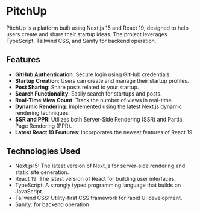 # PitchUp 
PitchUp is a platform built using Next.js 15 and React 19, designed to help users create and share their startup ideas. The project leverages TypeScript, Tailwind CSS, and Sanity for backend operation. 

## Features 
- **GitHub Authentication**: Secure login using GitHub credentials. 
- **Startup Creation**: Users can create and manage their startup profiles.
- **Post Sharing**: Share posts related to your startup.
- **Search Functionality**: Easily search for startups and posts.
- **Real-Time View Count**: Track the number of views in real-time.
- **Dynamic Rendering**: Implemented using the latest Next.js dynamic rendering techniques.
- **SSR and PPR**: Utilizes both Server-Side Rendering (SSR) and Partial Page Rendering (PPR).
- **Latest React 19 Features**: Incorporates the newest features of React 19.

## Technologies Used
- Next.js15: The latest version of Next.js for server-side rendering and static site generation.
- React 19: The latest version of React for building user interfaces.
- TypeScript: A strongly typed programming language that builds on JavaScript.
- Tailwind CSS: Utility-first CSS framework for rapid UI development.
- Sanity: for backend operation

